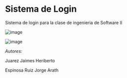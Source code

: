 # Sistema de Login

Sistema de login para la clase de ingenieria de Software II

![image](https://user-images.githubusercontent.com/20604217/78246510-8439e000-74a6-11ea-95fc-ca6c69ccb91f.png)


![image](https://user-images.githubusercontent.com/20604217/78246551-9287fc00-74a6-11ea-887d-99cf5494d4b5.png)

*Autores:*

Juarez Jaimes Heriberto

Espinosa Ruiz Jorge Arath
